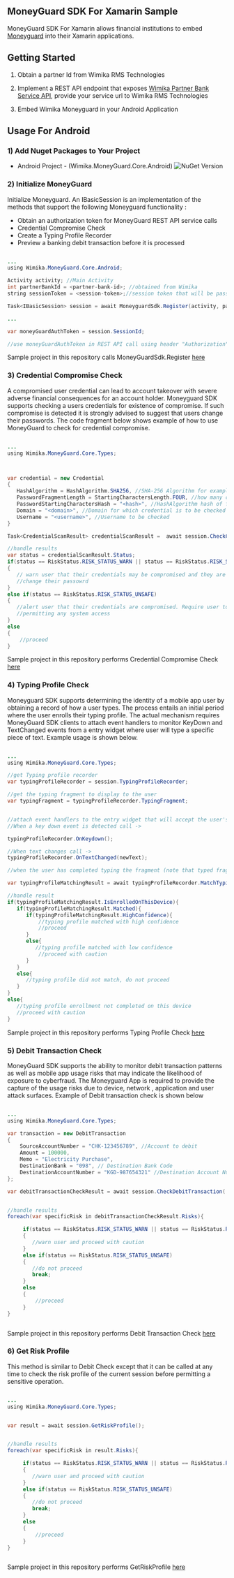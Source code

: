 

## MoneyGuard SDK For Xamarin Sample

MoneyGuard SDK For Xamarin allows financial institutions to embed [Moneyguard](https://wimika.ng/moneyguard/) into
their Xamarin applications. 

## Getting Started

1. Obtain a partner Id from Wimika RMS Technologies

2. Implement a REST API endpoint that exposes [Wimika Partner Bank Service API](https://wimika.gitbook.io/wimika-partner-bank-api-documentation/), provide your service url to Wimika RMS Technologies

3. Embed Wimika Moneyguard in your Android Application

## Usage For Android

### 1) Add Nuget Packages to Your Project
- Android Project - (Wimika.MoneyGuard.Core.Android) ![NuGet Version](https://img.shields.io/nuget/v/Wimika.MoneyGuard.Core.Android)


### 2) Initialize MoneyGuard 

Initialize Moneyguard. An IBasicSession is an implementation of the methods that support the following Moneyguard
functionality :
 - Obtain an authorization token for MoneyGuard REST API service calls
 - Credential Compromise Check
 - Create a Typing Profile Recorder
 - Preview a banking debit transaction before it is processed

```java

...
using Wimika.MoneyGuard.Core.Android;

Activity activity; //Main Activity
int partnerBankId = <partner-bank-id>; //obtained from Wimika
string sessionToken = <session-token>;//session token that will be passed to Partner Bank REST Service to validate user session 

Task<IBasicSession> session = await MoneyguardSdk.Register(activity, partnerBankId, sessionToken);

...

var moneyGuardAuthToken = session.SessionId;

//use moneyGuardAuthToken in REST API call using header "Authorization" : "Bearer  <moneyGuardAuthToken>"

```

Sample project in this repository calls MoneyGuardSdk.Register [here](https://github.com/wimika/moneyguard-xamarin/blob/494acf2e78b0b0fd402d7a260935b77184d5e6d9/XamarinAndroidProject/MainActivity.cs#L51)

### 3) Credential Compromise Check

A compromised user credential can lead to account takeover with severe adverse financial consequences for an account holder.
Moneyguard SDK supports checking a users credentials for existence of compromise. If such compromise is detected it is strongly advised to
suggest that users change their passwords. The code fragment below shows example of how to use MoneyGuard to check for credential compromise.

```java

...
using Wimika.MoneyGuard.Core.Types;



var credential = new Credential
{
   HashAlgorithm = HashAlgorithm.SHA256, //SHA-256 Algorithm for example
   PasswordFragmentLength = StartingCharactersLength.FOUR, //how many characters from beginning of password to be hashed
   PasswordStartingCharactersHash = "<hash>", //HashAlgorithm hash of first number of characters in PasswordFragmentLength
   Domain = "<domain>", //Domain for which credential is to be checked
   Username = "<username>", //Username to be checked
}

Task<CredentialScanResult> credentialScanResult =  await session.CheckCredential(credential);

//handle results
var status = credentialScanResult.Status;
if(status == RiskStatus.RISK_STATUS_WARN || status == RiskStatus.RISK_STATUS_UNKNOWN)
{
   // warn user that their credentials may be compromised and they are strongly advised to
   //change their passowrd
}
else if(status == RiskStatus.RISK_STATUS_UNSAFE)
{
   //alert user that their credentials are compromised. Require user to change their password before
   //permitting any system access
}
else
{
    //proceed
}

```
Sample project in this repository performs Credential Compromise Check [here](https://github.com/wimika/moneyguard-xamarin/blob/494acf2e78b0b0fd402d7a260935b77184d5e6d9/XamarinAndroidProject/CredentialCheckActivity.cs#L63)

### 4) Typing Profile Check

Moneyguard SDK supports determining the identity of a mobile app user by obtaining a record of how a user types. The process entails an initial
period where the user enrolls their typing profile. The actual mechanism requires MoneyGuard SDK clients to attach event handlers to monitor KeyDown and TextChanged events from a entry widget where user will type a specific piece of text. Example usage is shown below.

```java

...
using Wimika.MoneyGuard.Core.Types;

//get Typing profile recorder
var typingProfileRecorder = session.TypingProfileRecorder;

//get the typing fragment to display to the user
var typingFragment = typingProfileRecorder.TypingFragment;


//attach event handlers to the entry widget that will accept the user's typing of the fragment
//When a key down event is detected call ->

typingProfileRecorder.OnKeydown();

//When text changes call ->
typingProfileRecorder.OnTextChanged(newText);

//when the user has completed typing the fragment (note that typed fragment MUST match typingProfileRecorder.TypingFragment) call ->

var typingProfileMatchingResult = await typingProfileRecorder.MatchTypingProfile();

//handle result
if(typingProfileMatchingResult.IsEnrolledOnThisDevice){
   if(typingProfileMatchingResult.Matched){
      if(typingProfileMatchingResult.HighConfidence){
          //typing profile matched with high confidence
          //proceed
      }
      else{
         //typing profile matched with low confidence
          //proceed with caution
      }
   }
   else{
      //typing profile did not match, do not proceed
   }
}
else{
   //typing profile enrollment not completed on this device
   //proceed with caution
}

```
Sample project in this repository performs Typing Profile Check [here](https://github.com/wimika/moneyguard-xamarin/blob/494acf2e78b0b0fd402d7a260935b77184d5e6d9/XamarinAndroidProject/TypingProfileMatchingActivity.cs#L61)

### 5) Debit Transaction Check

MoneyGuard SDK supports the ability to monitor debit transaction patterns as well as mobile app usage risks that may indicate the likelihood of exposure to cyberfraud. The Moneyguard App is required to provide the capture of the usage risks due to device, network , application and user attack surfaces. Example of Debit transaction check is shown below


```java

...
using Wimika.MoneyGuard.Core.Types;

var transaction = new DebitTransaction
{
    SourceAccountNumber = "CHK-123456789", //Account to debit
    Amount = 100000,
    Memo = "Electricity Purchase",
    DestinationBank = "098", // Destination Bank Code
    DestinationAccountNumber = "KGD-987654321" //Destination Account Number
};

var debitTransactionCheckResult = await session.CheckDebitTransaction( transaction);


//handle results
foreach(var specificRisk in debitTransactionCheckResult.Risks){

     if(status == RiskStatus.RISK_STATUS_WARN || status == RiskStatus.RISK_STATUS_UNKNOWN)
     {
        //warn user and proceed with caution
     }
     else if(status == RiskStatus.RISK_STATUS_UNSAFE)
     {
        //do not proceed
        break;
     }
     else
     {
         //proceed
     }
}



```

Sample project in this repository performs Debit Transaction Check [here](https://github.com/wimika/moneyguard-xamarin/blob/494acf2e78b0b0fd402d7a260935b77184d5e6d9/XamarinAndroidProject/DebitCheckActivity.cs#L47)

### 6) Get Risk Profile

This method is similar to Debit Check except that it can be called at any time to check the risk profile of the current session before permitting a sensitive operation.


```java

...
using Wimika.MoneyGuard.Core.Types;


var result = await session.GetRiskProfile();


//handle results
foreach(var specificRisk in result.Risks){

     if(status == RiskStatus.RISK_STATUS_WARN || status == RiskStatus.RISK_STATUS_UNKNOWN)
     {
        //warn user and proceed with caution
     }
     else if(status == RiskStatus.RISK_STATUS_UNSAFE)
     {
        //do not proceed
        break;
     }
     else
     {
         //proceed
     }
}



```
Sample project in this repository performs GetRiskProfile [here](https://github.com/wimika/moneyguard-xamarin/blob/494acf2e78b0b0fd402d7a260935b77184d5e6d9/XamarinAndroidProject/ChoosingActivity.cs#L46)
